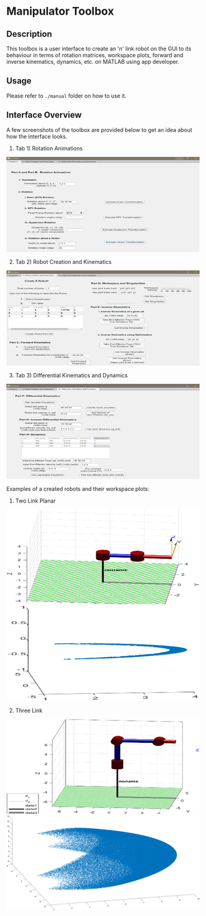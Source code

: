 # Manipulator Toolbox

Description
---
This toolbox is a user interface to create an 'n' link robot on the GUI to its behaviour in terms of rotation matrices, workspace plots, forward and inverse kinematics, dynamics, etc. on MATLAB using app developer.

Usage
---
Please refer to ```./manual``` folder on how to use it.

Interface Overview
---
A few screenshots of the toolbox are provided below to get an idea about how the interface looks.

1. Tab 1) Rotation Animations

<img src="screenshots/parta_3.png" width="820" height="248" />

2. Tab 2) Robot Creation and Kinematics

<img src="screenshots/partz_3.PNG" width="820" height="248" />

3. Tab 3) Differential Kinematics and Dynamics

<img src="screenshots/partz_11.PNG" width="820" height="248" />

Examples of a created robots and their workspace plots:

1. Two Link Planar
<img src="screenshots/partb_1.png" width="820" height="248" />
<img src="screenshots/partb_5.png" width="820" height="248" />

2. Three Link

<img src="screenshots/partz_1.png" width="820" height="248" />
<img src="screenshots/partz_2.png" width="820" height="248" />

